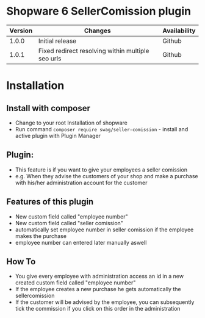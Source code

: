 # Shopware 6 SellerComission plugin

| Version    | Changes                                              | Availability   |
|---------	|-------------------------------------------------------- |----------------|
| 1.0.0     | Initial release                                       | Github         |
| 1.0.1     | Fixed redirect resolving within multiple seo urls     | Github         |

# Installation

## Install with composer

* Change to your root Installation of shopware
* Run command `composer require swag/seller-comission` - install and active plugin with Plugin Manager

## Plugin:
- This feature is if you want to give your employees a seller comission
- e.g. When they advise the customers of your shop and make a purchase with his/her administration account for the customer

## Features of this plugin
- New custom field called "employee number"
- New custom field called "seller comission"
- automatically set employee number in seller comission if the employee makes the purchase
- employee number can entered later manually aswell


## How To
- You give every employee with administration access an id in a new created custom field called "employee number"
- If the employee creates a new purchase he gets automatically the sellercomission
- If the customer will be advised by the employee, you can subsequently tick the commission if you click on this order in the administration
